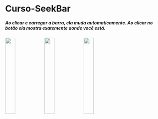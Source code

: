# Curso-SeekBar

##### Ao clicar e carregar a barra, ela muda automaticamente. Ao clicar no botão ela mostra exatemente aonde você está.

<img src="https://user-images.githubusercontent.com/72177982/120800033-e0b6e600-c515-11eb-8d54-ab19b7769d63.jpg" width="25%"><img src="https://user-images.githubusercontent.com/72177982/120800029-e01e4f80-c515-11eb-9a9f-987df43d3bf7.jpg" width="25%"><img src="https://user-images.githubusercontent.com/72177982/120800024-df85b900-c515-11eb-9f84-dd1cf57c8e97.jpg" width="25%">
